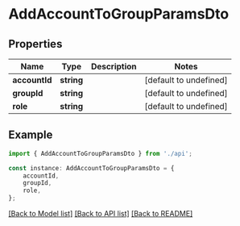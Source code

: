 # AddAccountToGroupParamsDto


## Properties

Name | Type | Description | Notes
------------ | ------------- | ------------- | -------------
**accountId** | **string** |  | [default to undefined]
**groupId** | **string** |  | [default to undefined]
**role** | **string** |  | [default to undefined]

## Example

```typescript
import { AddAccountToGroupParamsDto } from './api';

const instance: AddAccountToGroupParamsDto = {
    accountId,
    groupId,
    role,
};
```

[[Back to Model list]](../README.md#documentation-for-models) [[Back to API list]](../README.md#documentation-for-api-endpoints) [[Back to README]](../README.md)
